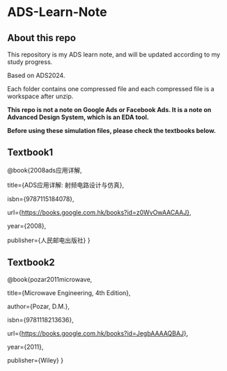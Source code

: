 # ADS-Learn-Note
## About this repo
This repository is my ADS learn note, and will be updated according to my study progress.

Based on ADS2024.

Each folder contains one compressed file and each compressed file is a workspace after unzip.

**This repo is not a note on Google Ads or Facebook Ads. It is a note on Advanced Design System, which is an EDA tool.**

**Before using these simulation files, please check the textbooks below.**
## Textbook1
@book{2008ads应用详解,

  title={ADS应用详解: 射频电路设计与仿真},
  
  isbn={9787115184078},
  
  url={https://books.google.com.hk/books?id=z0WvOwAACAAJ},
  
  year={2008},
  
  publisher={人民邮电出版社}
}
## Textbook2
@book{pozar2011microwave,

  title={Microwave Engineering, 4th Edition},
  
  author={Pozar, D.M.},
  
  isbn={9781118213636},
  
  url={https://books.google.com.hk/books?id=JegbAAAAQBAJ},
  
  year={2011},
  
  publisher={Wiley}
}
